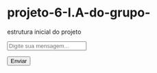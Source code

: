 # projeto-6-I.A-do-grupo-
estrutura inicial do projeto


<!DOCTYPE html>
<html lang="pt-br">
<head>
  <meta charset="UTF-8">
  <title>Assistente IA</title>
</head>
<body>
  <!-- Área para exibir mensagens -->
  <div id="chat-messages"></div>

  <!-- Campo de entrada do usuário -->
  <input type="text" id="user-input" placeholder="Digite sua mensagem...">

  <!-- Botão para enviar mensagem -->
  <button id="send-button">Enviar</button>
</body>
</html>


